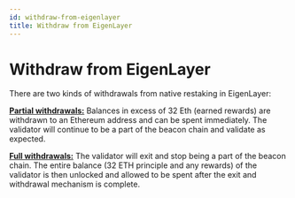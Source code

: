 ```yaml
---
id: withdraw-from-eigenlayer
title: Withdraw from EigenLayer
---
```


# Withdraw from EigenLayer

There are two kinds of withdrawals from native restaking in EigenLayer:

[**Partial withdrawals:**](./partial-withdrawal.md) Balances in excess of 32 Eth (earned rewards) are withdrawn to an Ethereum address and can be spent immediately. The validator will continue to be a part of the beacon chain and validate as expected.

[**Full withdrawals:**](./full-withdrawal.md) The validator will exit and stop being a part of the beacon chain. The entire balance (32 ETH principle and any rewards) of the validator is then unlocked and allowed to be spent after the exit and withdrawal mechanism is complete.
